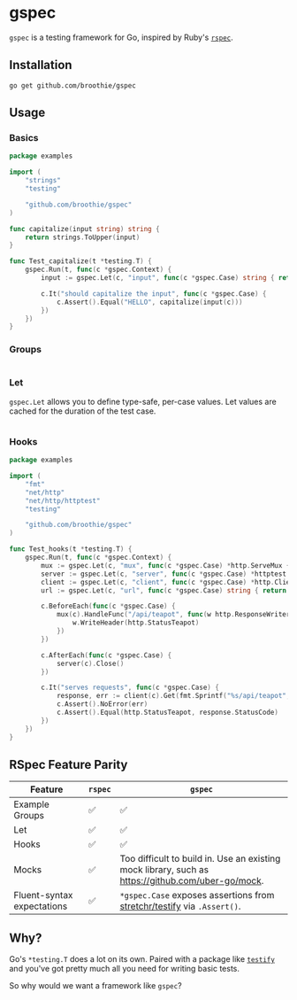 # gspec

`gspec` is a testing framework for Go, inspired by Ruby's [`rspec`](http://rspec.info).

## Installation

```shell
go get github.com/broothie/gspec
```

## Usage

### Basics

```go
package examples

import (
	"strings"
	"testing"

	"github.com/broothie/gspec"
)

func capitalize(input string) string {
	return strings.ToUpper(input)
}

func Test_capitalize(t *testing.T) {
	gspec.Run(t, func(c *gspec.Context) {
		input := gspec.Let(c, "input", func(c *gspec.Case) string { return "Hello" })

		c.It("should capitalize the input", func(c *gspec.Case) {
			c.Assert().Equal("HELLO", capitalize(input(c)))
		})
	})
}
```

### Groups

```go
```

### Let

`gspec.Let` allows you to define type-safe, per-case values.
Let values are cached for the duration of the test case.

```go

```

### Hooks

```go
package examples

import (
	"fmt"
	"net/http"
	"net/http/httptest"
	"testing"

	"github.com/broothie/gspec"
)

func Test_hooks(t *testing.T) {
	gspec.Run(t, func(c *gspec.Context) {
		mux := gspec.Let(c, "mux", func(c *gspec.Case) *http.ServeMux { return http.NewServeMux() })
		server := gspec.Let(c, "server", func(c *gspec.Case) *httptest.Server { return httptest.NewServer(mux(c)) })
		client := gspec.Let(c, "client", func(c *gspec.Case) *http.Client { return server(c).Client() })
		url := gspec.Let(c, "url", func(c *gspec.Case) string { return server(c).URL })

		c.BeforeEach(func(c *gspec.Case) {
			mux(c).HandleFunc("/api/teapot", func(w http.ResponseWriter, r *http.Request) {
				w.WriteHeader(http.StatusTeapot)
			})
		})

		c.AfterEach(func(c *gspec.Case) {
			server(c).Close()
		})

		c.It("serves requests", func(c *gspec.Case) {
			response, err := client(c).Get(fmt.Sprintf("%s/api/teapot", url(c)))
			c.Assert().NoError(err)
			c.Assert().Equal(http.StatusTeapot, response.StatusCode)
		})
	})
}
```

## RSpec Feature Parity

| Feature                    | `rspec` | `gspec`                                                                                                        |
|----------------------------|---------|----------------------------------------------------------------------------------------------------------------|
| Example Groups             | ✅       | ✅                                                                                                              |
| Let                        | ✅       | ✅                                                                                                              |
| Hooks                      | ✅       | ✅                                                                                                              |
| Mocks                      | ✅       | Too difficult to build in. Use an existing mock library, such as https://github.com/uber-go/mock.              |
| Fluent-syntax expectations | ✅       | `*gspec.Case` exposes assertions from [stretchr/testify](https://github.com/stretchr/testify) via `.Assert()`. |


## Why?

Go's `*testing.T` does a lot on its own.
Paired with a package like [`testify`](https://github.com/stretchr/testify) and you've got pretty much all you need for writing basic tests.

So why would we want a framework like `gspec`?


